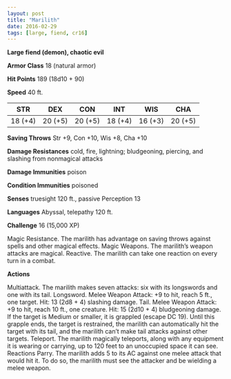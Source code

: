 ```yaml
---
layout: post
title: "Marilith"
date: 2016-02-29
tags: [large, fiend, cr16]
---
```


**Large fiend (demon), chaotic evil**

**Armor Class** 18 (natural armor)

**Hit Points** 189 (18d10 + 90)

**Speed** 40 ft.

|   STR   |   DEX   |   CON   |   INT   |   WIS   |   CHA   |
|:-----:|:-----:|:-----:|:-----:|:-----:|:-----:|
| 18 (+4) | 20 (+5) | 20 (+5) | 18 (+4) | 16 (+3) | 20 (+5) |

**Saving Throws** Str +9, Con +10, Wis +8, Cha +10 

**Damage Resistances** cold, fire, lightning; bludgeoning, piercing, and slashing from nonmagical attacks 

**Damage Immunities** poison 

**Condition Immunities** poisoned 

**Senses** truesight 120 ft., passive Perception 13 

**Languages** Abyssal, telepathy 120 ft. 

**Challenge** 16 (15,000 XP)

Magic Resistance. The marilith has advantage on saving throws against spells and other magical effects. Magic Weapons. The marilith’s weapon attacks are magical. Reactive. The marilith can take one reaction on every turn in a combat. 

**Actions**

Multiattack. The marilith makes seven attacks: six with its longswords and one with its tail. Longsword. Melee Weapon Attack: +9 to hit, reach 5 ft., one target. Hit: 13 (2d8 + 4) slashing damage. Tail. Melee Weapon Attack: +9 to hit, reach 10 ft., one creature. Hit: 15 (2d10 + 4) bludgeoning damage. If the target is Medium or smaller, it is grappled (escape DC 19). Until this grapple ends, the target is restrained, the marilith can automatically hit the target with its tail, and the marilith can’t make tail attacks against other targets. Teleport. The marilith magically teleports, along with any equipment it is wearing or carrying, up to 120 feet to an unoccupied space it can see. Reactions Parry. The marilith adds 5 to its AC against one melee attack that would hit it. To do so, the marilith must see the attacker and be wielding a melee weapon.